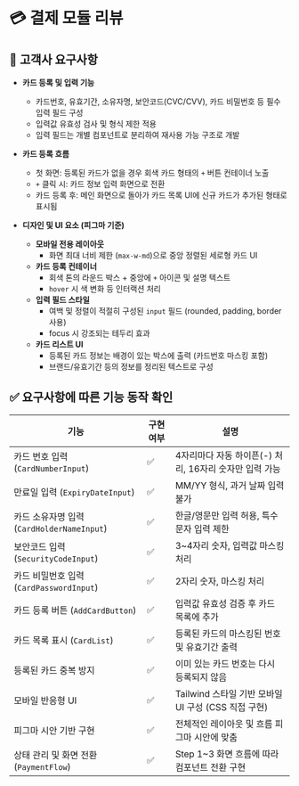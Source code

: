 # 💳 결제 모듈 리뷰

## 📌 고객사 요구사항

- **카드 등록 및 입력 기능**  
  - 카드번호, 유효기간, 소유자명, 보안코드(CVC/CVV), 카드 비밀번호 등 필수 입력 필드 구성
  - 입력값 유효성 검사 및 형식 제한 적용
  - 입력 필드는 개별 컴포넌트로 분리하여 재사용 가능 구조로 개발

- **카드 등록 흐름**  
  - 첫 화면: 등록된 카드가 없을 경우 회색 카드 형태의 `+` 버튼 컨테이너 노출
  - `+` 클릭 시: 카드 정보 입력 화면으로 전환
  - 카드 등록 후: 메인 화면으로 돌아가 카드 목록 UI에 신규 카드가 추가된 형태로 표시됨

- **디자인 및 UI 요소 (피그마 기준)**  
  - **모바일 전용 레이아웃**  
    - 화면 최대 너비 제한 (`max-w-md`)으로 중앙 정렬된 세로형 카드 UI
  - **카드 등록 컨테이너**  
    - 회색 톤의 라운드 박스 + 중앙에 `+` 아이콘 및 설명 텍스트
    - `hover` 시 색 변화 등 인터랙션 처리
  - **입력 필드 스타일**  
    - 여백 및 정렬이 적절히 구성된 `input` 필드 (rounded, padding, border 사용)
    - focus 시 강조되는 테두리 효과
  - **카드 리스트 UI**  
    - 등록된 카드 정보는 배경이 있는 박스에 출력 (카드번호 마스킹 포함)
    - 브랜드/유효기간 등의 정보를 정리된 텍스트로 구성
    

## ✅ 요구사항에 따른 기능 동작 확인

| 기능 | 구현 여부 | 설명 |
|------|-----------|------|
| 카드 번호 입력 (`CardNumberInput`) | ✅ | 4자리마다 자동 하이픈(-) 처리, 16자리 숫자만 입력 가능 |
| 만료일 입력 (`ExpiryDateInput`) | ✅ | MM/YY 형식, 과거 날짜 입력 불가 |
| 카드 소유자명 입력 (`CardHolderNameInput`) | ✅ | 한글/영문만 입력 허용, 특수문자 입력 제한 |
| 보안코드 입력 (`SecurityCodeInput`) | ✅ | 3~4자리 숫자, 입력값 마스킹 처리 |
| 카드 비밀번호 입력 (`CardPasswordInput`) | ✅ | 2자리 숫자, 마스킹 처리 |
| 카드 등록 버튼 (`AddCardButton`) | ✅ | 입력값 유효성 검증 후 카드 목록에 추가 |
| 카드 목록 표시 (`CardList`) | ✅ | 등록된 카드의 마스킹된 번호 및 유효기간 출력 |
| 등록된 카드 중복 방지 | ✅ | 이미 있는 카드 번호는 다시 등록되지 않음 |
| 모바일 반응형 UI | ✅ | Tailwind 스타일 기반 모바일 UI 구성 (CSS 직접 구현) |
| 피그마 시안 기반 구현 | ✅ | 전체적인 레이아웃 및 흐름 피그마 시안에 맞춤 |
| 상태 관리 및 화면 전환 (`PaymentFlow`) | ✅ | Step 1~3 화면 흐름에 따라 컴포넌트 전환 구현 |

